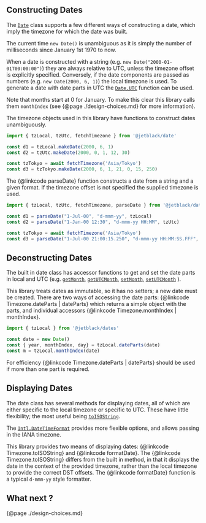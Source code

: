 ## Constructing Dates

The [`Date`](https://developer.mozilla.org/en-US/docs/Web/JavaScript/Reference/Global_Objects/Date)
class supports a few different ways of constructing a date, which imply the
timezone for which the date was built.

The current time `new Date()` is unambiguous as it is simply the number of milliseconds
since January 1st 1970 to now.

When a date is constructed with a string (e.g. `new Date("2000-01-01T00:00:00")`)
they are always relative to UTC, unless the timezone offset is explicitly specified. Conversely,
if the date components are passed as numbers (e.g. `new Date(2000, 6, 1)`) the
local timezone is used. To generate a date with date parts in UTC the
[`Date.UTC`](https://developer.mozilla.org/en-US/docs/Web/JavaScript/Reference/Global_Objects/Date/UTC)
function can be used.

Note that months start at 0 for January. To make this clear
this library calls them `monthIndex` (see {@page ./design-choices.md} for more
information).

The timezone objects used in this library have functions to construct dates
unambiguously.

```js
import { tzLocal, tzUtc, fetchTimezone } from '@jetblack/date'

const d1 = tzLocal.makeDate(2000, 6, 1)
const d2 = tzUtc.makeDate(2000, 0, 1, 12, 30)

const tzTokyo = await fetchTimezone('Asia/Tokyo')
const d3 = tzTokyo.makeDate(2000, 6, 1, 21, 0, 15, 250)
```

The {@linkcode parseDate} function constructs a date from a string and a given
format. If the timezone offset is not specified the supplied timezone is used.

```js
import { tzLocal, tzUtc, fetchTimezone, parseDate } from '@jetblack/date'

const d1 = parseDate("1-Jul-00", "d-mmm-yy", tzLocal)
const d2 = parseDate("1-Jan-00 12:30", "d-mmm-yy HH:MM", tzUtc)

const tzTokyo = await fetchTimezone('Asia/Tokyo')
const d3 = parseDate("1-Jul-00 21:00:15.250", "d-mmm-yy HH:MM:SS.FFF", tzTokyo)
```


## Deconstructing Dates

The built in date class has accessor functions to get and set the date parts
in local and UTC (e.g. 
[`getMonth`](https://developer.mozilla.org/en-US/docs/Web/JavaScript/Reference/Global_Objects/Date/getMonth),
[`getUTCMonth`](https://developer.mozilla.org/en-US/docs/Web/JavaScript/Reference/Global_Objects/Date/getUTCMonth),
[`setMonth`](https://developer.mozilla.org/en-US/docs/Web/JavaScript/Reference/Global_Objects/Date/setMonth),
[`setUTCMonth`](https://developer.mozilla.org/en-US/docs/Web/JavaScript/Reference/Global_Objects/Date/setUTCMonth)
).

This library treats dates as immutable, so it has no setters; a new date must be
created. There are two ways of accessing the date parts:
{@linkcode Timezone.dateParts | dateParts} which returns a simple object with
the parts, and individual accessors  {@linkcode Timezone.monthIndex | monthIndex}.

```js
import { tzLocal } from '@jetblack/dates'

const date = new Date()
const { year, monthIndex, day} = tzLocal.dateParts(date)
const m = tzLocal.monthIndex(date)
```

For efficiency {@linkcode Timezone.dateParts | dateParts} should be used if more
than one part is required.

## Displaying Dates

The date class has several methods for displaying dates, all of which are either
specific to the local timezone or specific to UTC. These have little flexibility; the most
useful being [`toISOString`](https://developer.mozilla.org/en-US/docs/Web/JavaScript/Reference/Global_Objects/Date/toISOString).

The [`Intl.DateTimeFormat`](https://developer.mozilla.org/en-US/docs/Web/JavaScript/Reference/Global_Objects/Intl/DateTimeFormat) provides more flexible options, and
allows passing in the IANA timezone.

This library provides two means of displaying dates: {@linkcode Timezone.toISOString}
and {@linkcode formatDate}. The {@linkcode Timezone.toISOString} differs from
the built in method, in that it displays the date in the context of the provided
timezone, rather than the local timezone to provide the correct DST offsets. The
{@linkcode formatDate} function is a typical `d-mmm-yy` style formatter.

## What next ?

{@page ./design-choices.md}
